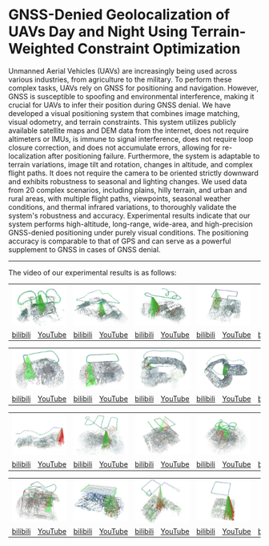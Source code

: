 # GNSS-Denied Geolocalization of UAVs Day and Night Using Terrain-Weighted Constraint Optimization

Unmanned Aerial Vehicles (UAVs) are increasingly being used across various industries, from agriculture to the military. To perform these complex tasks, UAVs rely on GNSS for positioning and navigation. However, GNSS is susceptible to spoofing and environmental interference, making it crucial for UAVs to infer their position during GNSS denial. 
We have developed a visual positioning system that combines image matching, visual odometry, and terrain constraints. This system utilizes publicly available satellite maps and DEM data from the internet, does not require altimeters or IMUs, is immune to signal interference, does not require loop closure correction, and does not accumulate errors, allowing for re-localization after positioning failure.
Furthermore, the system is adaptable to terrain variations, image tilt and rotation, changes in altitude, and complex flight paths. It does not require the camera to be oriented strictly downward and exhibits robustness to seasonal and lighting changes. We used data from 20 complex scenarios, including plains, hilly terrain, and urban and rural areas, with multiple flight paths, viewpoints, seasonal weather conditions, and thermal infrared variations, to thoroughly validate the system's robustness and accuracy. Experimental results indicate that our system performs high-altitude, long-range, wide-area, and high-precision GNSS-denied positioning under purely visual conditions. The positioning accuracy is comparable to that of GPS and can serve as a powerful supplement to GNSS in cases of GNSS denial. 
***
The video of our experimental results is as follows: 
<table>
      <tr>
	    <td colspan="2"><img src="https://github.com/YFS90/GNSS-Denied-UAV-Geolocalization/blob/main/Img/fig9(a).png" ></td>
	    <td colspan="2"><img src="https://github.com/YFS90/GNSS-Denied-UAV-Geolocalization/blob/main/Img/fig9(b).png" ></td>
	    <td colspan="2"><img src="https://github.com/YFS90/GNSS-Denied-UAV-Geolocalization/blob/main/Img/fig9(c).png" ></td> 
            <td colspan="2"><img src="https://github.com/YFS90/GNSS-Denied-UAV-Geolocalization/blob/main/Img/fig9(d).png" ></td>
	    <td colspan="2"><img src="https://github.com/YFS90/GNSS-Denied-UAV-Geolocalization/blob/main/Img/fig9(e).png" ></td> 
      </tr >
      <tr >
	    <td><a href="https://www.bilibili.com">bilibili</a></td>
	    <td><a href="https://www.bilibili.com">YouTube</a></td>
            <td><a href="https://www.bilibili.com">bilibili</a></td>
	    <td><a href="https://www.bilibili.com">YouTube</a></td>
            <td><a href="https://www.bilibili.com">bilibili</a></td>
	    <td><a href="https://www.bilibili.com">YouTube</a></td>
            <td><a href="https://www.bilibili.com">bilibili</a></td>
	    <td><a href="https://www.bilibili.com">YouTube</a></td>
            <td><a href="https://www.bilibili.com">bilibili</a></td>
	    <td><a href="https://www.bilibili.com">YouTube</a></td>
	</tr>
      <table>
      <tr>
	    <td colspan="2"><img src="https://github.com/YFS90/GNSS-Denied-UAV-Geolocalization/blob/main/Img/fig9(f).png" ></td>
	    <td colspan="2"><img src="https://github.com/YFS90/GNSS-Denied-UAV-Geolocalization/blob/main/Img/fig9(g).png" ></td>
	    <td colspan="2"><img src="https://github.com/YFS90/GNSS-Denied-UAV-Geolocalization/blob/main/Img/fig9(h).png" ></td> 
            <td colspan="2"><img src="https://github.com/YFS90/GNSS-Denied-UAV-Geolocalization/blob/main/Img/fig9(i).png" ></td>
	    <td colspan="2"><img src="https://github.com/YFS90/GNSS-Denied-UAV-Geolocalization/blob/main/Img/fig9(j).png" ></td> 
      </tr >
      <tr >
	    <td><a href="https://www.bilibili.com">bilibili</a></td>
	    <td><a href="https://www.bilibili.com">YouTube</a></td>
            <td><a href="https://www.bilibili.com">bilibili</a></td>
	    <td><a href="https://www.bilibili.com">YouTube</a></td>
            <td><a href="https://www.bilibili.com">bilibili</a></td>
	    <td><a href="https://www.bilibili.com">YouTube</a></td>
            <td><a href="https://www.bilibili.com">bilibili</a></td>
	    <td><a href="https://www.bilibili.com">YouTube</a></td>
            <td><a href="https://www.bilibili.com">bilibili</a></td>
	    <td><a href="https://www.bilibili.com">YouTube</a></td>
	</tr>
        <table>
      <tr>
	    <td colspan="2"><img src="https://github.com/YFS90/GNSS-Denied-UAV-Geolocalization/blob/main/Img/fig9(k).png" ></td>
	    <td colspan="2"><img src="https://github.com/YFS90/GNSS-Denied-UAV-Geolocalization/blob/main/Img/fig9(l).png" ></td>
	    <td colspan="2"><img src="https://github.com/YFS90/GNSS-Denied-UAV-Geolocalization/blob/main/Img/fig9(m).png" ></td> 
            <td colspan="2"><img src="https://github.com/YFS90/GNSS-Denied-UAV-Geolocalization/blob/main/Img/fig9(n).png" ></td>
	    <td colspan="2"><img src="https://github.com/YFS90/GNSS-Denied-UAV-Geolocalization/blob/main/Img/fig9(o).png" ></td>
      </tr >
      <tr >
	    <td><a href="https://www.bilibili.com">bilibili</a></td>
	    <td><a href="https://www.bilibili.com">YouTube</a></td>
            <td><a href="https://www.bilibili.com">bilibili</a></td>
	    <td><a href="https://www.bilibili.com">YouTube</a></td>
            <td><a href="https://www.bilibili.com">bilibili</a></td>
	    <td><a href="https://www.bilibili.com">YouTube</a></td>
            <td><a href="https://www.bilibili.com">bilibili</a></td>
	    <td><a href="https://www.bilibili.com">YouTube</a></td>
            <td><a href="https://www.bilibili.com">bilibili</a></td>
	    <td><a href="https://www.bilibili.com">YouTube</a></td>
	</tr>
        <table>
      <tr>
	    <td colspan="2"><img src="https://github.com/YFS90/GNSS-Denied-UAV-Geolocalization/blob/main/Img/fig9(p).png" ></td>
	    <td colspan="2"><img src="https://github.com/YFS90/GNSS-Denied-UAV-Geolocalization/blob/main/Img/fig9(q).png" ></td>
	    <td colspan="2"><img src="https://github.com/YFS90/GNSS-Denied-UAV-Geolocalization/blob/main/Img/fig9(r).png" ></td> 
            <td colspan="2"><img src="https://github.com/YFS90/GNSS-Denied-UAV-Geolocalization/blob/main/Img/fig9(s).png" ></td>
	    <td colspan="2"><img src="https://github.com/YFS90/GNSS-Denied-UAV-Geolocalization/blob/main/Img/fig9(t).png" ></td>
      </tr >
      <tr >
	    <td><a href="https://www.bilibili.com">bilibili</a></td>
	    <td><a href="https://www.bilibili.com">YouTube</a></td>
            <td><a href="https://www.bilibili.com">bilibili</a></td>
	    <td><a href="https://www.bilibili.com">YouTube</a></td>
            <td><a href="https://www.bilibili.com">bilibili</a></td>
	    <td><a href="https://www.bilibili.com">YouTube</a></td>
            <td><a href="https://www.bilibili.com">bilibili</a></td>
	    <td><a href="https://www.bilibili.com">YouTube</a></td>
            <td><a href="https://www.bilibili.com">bilibili</a></td>
	    <td><a href="https://www.bilibili.com">YouTube</a></td>
	</tr>
</table>


